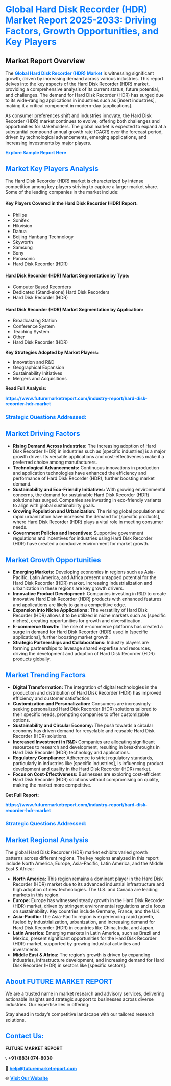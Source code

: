 <h1 style="color: #007BFF;">Global Hard Disk Recorder (HDR) Market Report 2025-2033: Driving Factors, Growth Opportunities, and Key Players</h1>

<section id="overview">
<h2>Market Report Overview</h2>
<p>The <a href="https://www.futuremarketreport.com/industry-report/hard-disk-recorder-hdr-market" style="color: #007BFF; text-decoration: none;"><strong>Global Hard Disk Recorder (HDR) Market</strong></a> is witnessing significant growth, driven by increasing demand across various industries. This report delves into the key aspects of the Hard Disk Recorder (HDR) market, providing a comprehensive analysis of its current status, future potential, and challenges. The demand for Hard Disk Recorder (HDR) has surged due to its wide-ranging applications in industries such as [insert industries], making it a critical component in modern-day [applications].</p>
<p>As consumer preferences shift and industries innovate, the Hard Disk Recorder (HDR) market continues to evolve, offering both challenges and opportunities for stakeholders. The global market is expected to expand at a substantial compound annual growth rate (CAGR) over the forecast period, driven by technological advancements, emerging applications, and increasing investments by major players.</p>
</section>

<section id="overview">
<p><a href="https://www.futuremarketreport.com/request-sample/reportId=110384" style="color: #007BFF; text-decoration: none;"><strong>Explore Sample Report Here</strong></a></p>
</section>

<section id="key-players">
<h2 style="color: #007BFF;">Market Key Players Analysis</h2>
<p>The Hard Disk Recorder (HDR) market is characterized by intense competition among key players striving to capture a larger market share. Some of the leading companies in the market include:</p>
<h4>Key Players Covered in the Hard Disk Recorder (HDR) Report:</h4>
<ul><li>Philips</li><li>Sonifex</li><li>Hikvision</li><li>Dahua</li><li>Beijing Hanbang Technology</li><li>Skyworth</li><li>Samsung</li><li>Sony</li><li>Panasonic</li><li>Hard Disk Recorder (HDR)</li></ul>
<h4>Hard Disk Recorder (HDR) Market Segmentation by Type:</h4>
<ul><li>Computer Based Recorders</li><li>Dedicated (Stand-alone) Hard Disk Recorders</li><li>Hard Disk Recorder (HDR)</li></ul>

<h4>Hard Disk Recorder (HDR) Market Segmentation by Application:</h4>
<ul><li>Broadcasting Station</li><li>Conference System</li><li>Teaching System</li><li>Other</li><li>Hard Disk Recorder (HDR)</li></ul>
<p><strong>Key Strategies Adopted by Market Players:</strong></p>
<ul>
<li>Innovation and R&D</li>
<li>Geographical Expansion</li>
<li>Sustainability Initiatives</li>
<li>Mergers and Acquisitions</li>
</ul>
</section>

<section>
<p><strong>Read Full Analysis: </strong></p><a href="https://www.futuremarketreport.com/industry-report/hard-disk-recorder-hdr-market" style="color: #007BFF; text-decoration: none;"><strong>https://www.futuremarketreport.com/industry-report/hard-disk-recorder-hdr-market</strong></a>
<h3 style="color: #007BFF;">Strategic Questions Addressed:</h3>
</section>

<section id="driving-factors">
<h2 style="color: #007BFF;">Market Driving Factors</h2>
<ul>
<li><strong>Rising Demand Across Industries:</strong> The increasing adoption of Hard Disk Recorder (HDR) in industries such as [specific industries] is a major growth driver. Its versatile applications and cost-effectiveness make it a preferred choice among manufacturers.</li>
<li><strong>Technological Advancements:</strong> Continuous innovations in production and application technologies have enhanced the efficiency and performance of Hard Disk Recorder (HDR), further boosting market demand.</li>
<li><strong>Sustainability and Eco-Friendly Initiatives:</strong> With growing environmental concerns, the demand for sustainable Hard Disk Recorder (HDR) solutions has surged. Companies are investing in eco-friendly variants to align with global sustainability goals.</li>
<li><strong>Growing Population and Urbanization:</strong> The rising global population and rapid urbanization have increased the demand for [specific products], where Hard Disk Recorder (HDR) plays a vital role in meeting consumer needs.</li>
<li><strong>Government Policies and Incentives:</strong> Supportive government regulations and incentives for industries using Hard Disk Recorder (HDR) have created a conducive environment for market growth.</li>
</ul>
</section>

<section id="growth-opportunities">
<h2 style="color: #007BFF;">Market Growth Opportunities</h2>
<ul>
<li><strong>Emerging Markets:</strong> Developing economies in regions such as Asia-Pacific, Latin America, and Africa present untapped potential for the Hard Disk Recorder (HDR) market. Increasing industrialization and urbanization in these regions are key growth drivers.</li>
<li><strong>Innovative Product Development:</strong> Companies investing in R&D to create innovative Hard Disk Recorder (HDR) products with enhanced features and applications are likely to gain a competitive edge.</li>
<li><strong>Expansion into Niche Applications:</strong> The versatility of Hard Disk Recorder (HDR) allows it to be utilized in niche markets such as [specific niches], creating opportunities for growth and diversification.</li>
<li><strong>E-commerce Growth:</strong> The rise of e-commerce platforms has created a surge in demand for Hard Disk Recorder (HDR) used in [specific applications], further boosting market growth.</li>
<li><strong>Strategic Partnerships and Collaborations:</strong> Industry players are forming partnerships to leverage shared expertise and resources, driving the development and adoption of Hard Disk Recorder (HDR) products globally.</li>
</ul>
</section>

<section id="trending-factors">
<h2 style="color: #007BFF;">Market Trending Factors</h2>
<ul>
<li><strong>Digital Transformation:</strong> The integration of digital technologies in the production and distribution of Hard Disk Recorder (HDR) has improved efficiency and customer satisfaction.</li>
<li><strong>Customization and Personalization:</strong> Consumers are increasingly seeking personalized Hard Disk Recorder (HDR) solutions tailored to their specific needs, prompting companies to offer customizable options.</li>
<li><strong>Sustainability and Circular Economy:</strong> The push towards a circular economy has driven demand for recyclable and reusable Hard Disk Recorder (HDR) solutions.</li>
<li><strong>Increased Investment in R&D:</strong> Companies are allocating significant resources to research and development, resulting in breakthroughs in Hard Disk Recorder (HDR) technology and applications.</li>
<li><strong>Regulatory Compliance:</strong> Adherence to strict regulatory standards, particularly in industries like [specific industries], is influencing product development and quality in the Hard Disk Recorder (HDR) market.</li>
<li><strong>Focus on Cost-Effectiveness:</strong> Businesses are exploring cost-efficient Hard Disk Recorder (HDR) solutions without compromising on quality, making the market more competitive.</li>
</ul>
</section>

<section>
<p><strong>Get Full Report: </strong></p><a href="https://www.futuremarketreport.com/industry-report/hard-disk-recorder-hdr-market" style="color: #007BFF; text-decoration: none;"><strong>https://www.futuremarketreport.com/industry-report/hard-disk-recorder-hdr-market</strong></a>
<h3 style="color: #007BFF;">Strategic Questions Addressed:</h3>
</section>


<section id="regional-analysis">
<h2 style="color: #007BFF;">Market Regional Analysis</h2>
<p>The global Hard Disk Recorder (HDR) market exhibits varied growth patterns across different regions. The key regions analyzed in this report include North America, Europe, Asia-Pacific, Latin America, and the Middle East & Africa:</p>
<ul>
<li><strong>North America:</strong> This region remains a dominant player in the Hard Disk Recorder (HDR) market due to its advanced industrial infrastructure and high adoption of new technologies. The U.S. and Canada are leading markets in this region.</li>
<li><strong>Europe:</strong> Europe has witnessed steady growth in the Hard Disk Recorder (HDR) market, driven by stringent environmental regulations and a focus on sustainability. Key countries include Germany, France, and the U.K.</li>
<li><strong>Asia-Pacific:</strong> The Asia-Pacific region is experiencing rapid growth, fueled by industrialization, urbanization, and increasing demand for Hard Disk Recorder (HDR) in countries like China, India, and Japan.</li>
<li><strong>Latin America:</strong> Emerging markets in Latin America, such as Brazil and Mexico, present significant opportunities for the Hard Disk Recorder (HDR) market, supported by growing industrial activities and investments.</li>
<li><strong>Middle East & Africa:</strong> The region’s growth is driven by expanding industries, infrastructure development, and increasing demand for Hard Disk Recorder (HDR) in sectors like [specific sectors].</li>
</ul>
</section>

<footer>
<h2 style="color: #007BFF;">About FUTURE MARKET REPORT</h2>
<p>We are a trusted name in market research and advisory services, delivering actionable insights and strategic support to businesses across diverse industries. Our expertise lies in offering:</p>

<p>Stay ahead in today’s competitive landscape with our tailored research solutions.</p>

<h2 style="color: #007BFF;">Contact Us:</h2>
<p><strong>FUTURE MARKET REPORT</strong></p>
<p>📞 <strong>+91 (883) 074-8030</strong></p>
<p>📧 <strong><a href="mailto:help@futuremarketreport.com" style="color: #007BFF;">help@futuremarketreport.com</a></strong></p>
<p>🌐 <strong><a href="https://www.futuremarketreport.com/" style="color: #007BFF;">Visit Our Website</a></strong></p>
</footer>